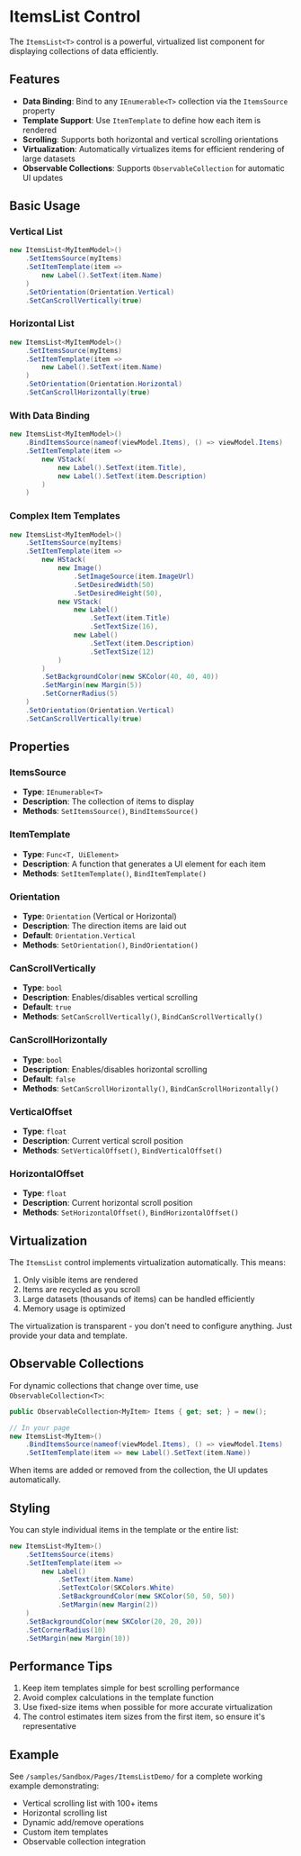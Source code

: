 # ItemsList Control

The `ItemsList<T>` control is a powerful, virtualized list component for displaying collections of data efficiently.

## Features

- **Data Binding**: Bind to any `IEnumerable<T>` collection via the `ItemsSource` property
- **Template Support**: Use `ItemTemplate` to define how each item is rendered
- **Scrolling**: Supports both horizontal and vertical scrolling orientations
- **Virtualization**: Automatically virtualizes items for efficient rendering of large datasets
- **Observable Collections**: Supports `ObservableCollection` for automatic UI updates

## Basic Usage

### Vertical List

```csharp
new ItemsList<MyItemModel>()
    .SetItemsSource(myItems)
    .SetItemTemplate(item => 
        new Label().SetText(item.Name)
    )
    .SetOrientation(Orientation.Vertical)
    .SetCanScrollVertically(true)
```

### Horizontal List

```csharp
new ItemsList<MyItemModel>()
    .SetItemsSource(myItems)
    .SetItemTemplate(item => 
        new Label().SetText(item.Name)
    )
    .SetOrientation(Orientation.Horizontal)
    .SetCanScrollHorizontally(true)
```

### With Data Binding

```csharp
new ItemsList<MyItemModel>()
    .BindItemsSource(nameof(viewModel.Items), () => viewModel.Items)
    .SetItemTemplate(item => 
        new VStack(
            new Label().SetText(item.Title),
            new Label().SetText(item.Description)
        )
    )
```

### Complex Item Templates

```csharp
new ItemsList<MyItemModel>()
    .SetItemsSource(myItems)
    .SetItemTemplate(item => 
        new HStack(
            new Image()
                .SetImageSource(item.ImageUrl)
                .SetDesiredWidth(50)
                .SetDesiredHeight(50),
            new VStack(
                new Label()
                    .SetText(item.Title)
                    .SetTextSize(16),
                new Label()
                    .SetText(item.Description)
                    .SetTextSize(12)
            )
        )
        .SetBackgroundColor(new SKColor(40, 40, 40))
        .SetMargin(new Margin(5))
        .SetCornerRadius(5)
    )
    .SetOrientation(Orientation.Vertical)
    .SetCanScrollVertically(true)
```

## Properties

### ItemsSource
- **Type**: `IEnumerable<T>`
- **Description**: The collection of items to display
- **Methods**: `SetItemsSource()`, `BindItemsSource()`

### ItemTemplate
- **Type**: `Func<T, UiElement>`
- **Description**: A function that generates a UI element for each item
- **Methods**: `SetItemTemplate()`, `BindItemTemplate()`

### Orientation
- **Type**: `Orientation` (Vertical or Horizontal)
- **Description**: The direction items are laid out
- **Default**: `Orientation.Vertical`
- **Methods**: `SetOrientation()`, `BindOrientation()`

### CanScrollVertically
- **Type**: `bool`
- **Description**: Enables/disables vertical scrolling
- **Default**: `true`
- **Methods**: `SetCanScrollVertically()`, `BindCanScrollVertically()`

### CanScrollHorizontally
- **Type**: `bool`
- **Description**: Enables/disables horizontal scrolling
- **Default**: `false`
- **Methods**: `SetCanScrollHorizontally()`, `BindCanScrollHorizontally()`

### VerticalOffset
- **Type**: `float`
- **Description**: Current vertical scroll position
- **Methods**: `SetVerticalOffset()`, `BindVerticalOffset()`

### HorizontalOffset
- **Type**: `float`
- **Description**: Current horizontal scroll position
- **Methods**: `SetHorizontalOffset()`, `BindHorizontalOffset()`

## Virtualization

The `ItemsList` control implements virtualization automatically. This means:

1. Only visible items are rendered
2. Items are recycled as you scroll
3. Large datasets (thousands of items) can be handled efficiently
4. Memory usage is optimized

The virtualization is transparent - you don't need to configure anything. Just provide your data and template.

## Observable Collections

For dynamic collections that change over time, use `ObservableCollection<T>`:

```csharp
public ObservableCollection<MyItem> Items { get; set; } = new();

// In your page
new ItemsList<MyItem>()
    .BindItemsSource(nameof(viewModel.Items), () => viewModel.Items)
    .SetItemTemplate(item => new Label().SetText(item.Name))
```

When items are added or removed from the collection, the UI updates automatically.

## Styling

You can style individual items in the template or the entire list:

```csharp
new ItemsList<MyItem>()
    .SetItemsSource(items)
    .SetItemTemplate(item => 
        new Label()
            .SetText(item.Name)
            .SetTextColor(SKColors.White)
            .SetBackgroundColor(new SKColor(50, 50, 50))
            .SetMargin(new Margin(2))
    )
    .SetBackgroundColor(new SKColor(20, 20, 20))
    .SetCornerRadius(10)
    .SetMargin(new Margin(10))
```

## Performance Tips

1. Keep item templates simple for best scrolling performance
2. Avoid complex calculations in the template function
3. Use fixed-size items when possible for more accurate virtualization
4. The control estimates item sizes from the first item, so ensure it's representative

## Example

See `/samples/Sandbox/Pages/ItemsListDemo/` for a complete working example demonstrating:
- Vertical scrolling list with 100+ items
- Horizontal scrolling list
- Dynamic add/remove operations
- Custom item templates
- Observable collection integration
